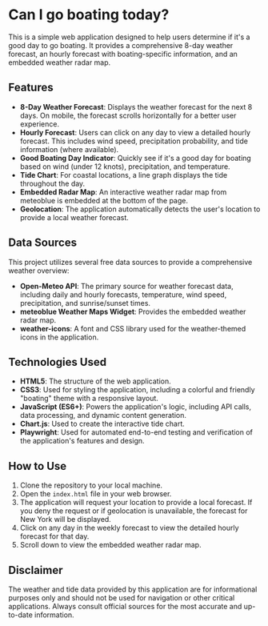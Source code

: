 # Can I go boating today?

This is a simple web application designed to help users determine if it's a good day to go boating. It provides a comprehensive 8-day weather forecast, an hourly forecast with boating-specific information, and an embedded weather radar map.

## Features

*   **8-Day Weather Forecast**: Displays the weather forecast for the next 8 days. On mobile, the forecast scrolls horizontally for a better user experience.
*   **Hourly Forecast**: Users can click on any day to view a detailed hourly forecast. This includes wind speed, precipitation probability, and tide information (where available).
*   **Good Boating Day Indicator**: Quickly see if it's a good day for boating based on wind (under 12 knots), precipitation, and temperature.
*   **Tide Chart**: For coastal locations, a line graph displays the tide throughout the day.
*   **Embedded Radar Map**: An interactive weather radar map from meteoblue is embedded at the bottom of the page.
*   **Geolocation**: The application automatically detects the user's location to provide a local weather forecast.

## Data Sources

This project utilizes several free data sources to provide a comprehensive weather overview:

*   **Open-Meteo API**: The primary source for weather forecast data, including daily and hourly forecasts, temperature, wind speed, precipitation, and sunrise/sunset times.
*   **meteoblue Weather Maps Widget**: Provides the embedded weather radar map.
*   **weather-icons**: A font and CSS library used for the weather-themed icons in the application.

## Technologies Used

*   **HTML5**: The structure of the web application.
*   **CSS3**: Used for styling the application, including a colorful and friendly "boating" theme with a responsive layout.
*   **JavaScript (ES6+)**: Powers the application's logic, including API calls, data processing, and dynamic content generation.
*   **Chart.js**: Used to create the interactive tide chart.
*   **Playwright**: Used for automated end-to-end testing and verification of the application's features and design.

## How to Use

1.  Clone the repository to your local machine.
2.  Open the `index.html` file in your web browser.
3.  The application will request your location to provide a local forecast. If you deny the request or if geolocation is unavailable, the forecast for New York will be displayed.
4.  Click on any day in the weekly forecast to view the detailed hourly forecast for that day.
5.  Scroll down to view the embedded weather radar map.

## Disclaimer

The weather and tide data provided by this application are for informational purposes only and should not be used for navigation or other critical applications. Always consult official sources for the most accurate and up-to-date information.